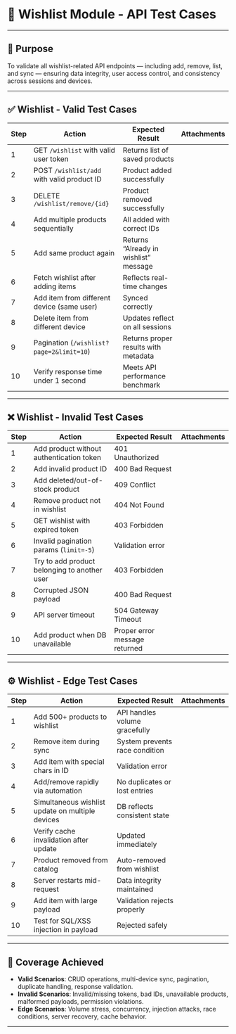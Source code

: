 # 🧩 Wishlist Module - API Test Cases

---

## 📌 Purpose
To validate all wishlist-related API endpoints — including add, remove, list, and sync — ensuring data integrity, user access control, and consistency across sessions and devices.

---

## ✅ Wishlist - Valid Test Cases

| Step | Action | Expected Result | Attachments |
|------|---------|----------------|--------------|
| 1 | GET `/wishlist` with valid user token | Returns list of saved products |  |
| 2 | POST `/wishlist/add` with valid product ID | Product added successfully |  |
| 3 | DELETE `/wishlist/remove/{id}` | Product removed successfully |  |
| 4 | Add multiple products sequentially | All added with correct IDs |  |
| 5 | Add same product again | Returns “Already in wishlist” message |  |
| 6 | Fetch wishlist after adding items | Reflects real-time changes |  |
| 7 | Add item from different device (same user) | Synced correctly |  |
| 8 | Delete item from different device | Updates reflect on all sessions |  |
| 9 | Pagination (`/wishlist?page=2&limit=10`) | Returns proper results with metadata |  |
| 10 | Verify response time under 1 second | Meets API performance benchmark |  |

---

## ❌ Wishlist - Invalid Test Cases

| Step | Action | Expected Result | Attachments |
|------|---------|----------------|--------------|
| 1 | Add product without authentication token | 401 Unauthorized |  |
| 2 | Add invalid product ID | 400 Bad Request |  |
| 3 | Add deleted/out-of-stock product | 409 Conflict |  |
| 4 | Remove product not in wishlist | 404 Not Found |  |
| 5 | GET wishlist with expired token | 403 Forbidden |  |
| 6 | Invalid pagination params (`limit=-5`) | Validation error |  |
| 7 | Try to add product belonging to another user | 403 Forbidden |  |
| 8 | Corrupted JSON payload | 400 Bad Request |  |
| 9 | API server timeout | 504 Gateway Timeout |  |
| 10 | Add product when DB unavailable | Proper error message returned |  |

---

## ⚙️ Wishlist - Edge Test Cases

| Step | Action | Expected Result | Attachments |
|------|---------|----------------|--------------|
| 1 | Add 500+ products to wishlist | API handles volume gracefully |  |
| 2 | Remove item during sync | System prevents race condition |  |
| 3 | Add item with special chars in ID | Validation error |  |
| 4 | Add/remove rapidly via automation | No duplicates or lost entries |  |
| 5 | Simultaneous wishlist update on multiple devices | DB reflects consistent state |  |
| 6 | Verify cache invalidation after update | Updated immediately |  |
| 7 | Product removed from catalog | Auto-removed from wishlist |  |
| 8 | Server restarts mid-request | Data integrity maintained |  |
| 9 | Add item with large payload | Validation rejects properly |  |
| 10 | Test for SQL/XSS injection in payload | Rejected safely |  |

---

## 📌 Coverage Achieved

- **Valid Scenarios**: CRUD operations, multi-device sync, pagination, duplicate handling, response validation.  
- **Invalid Scenarios**: Invalid/missing tokens, bad IDs, unavailable products, malformed payloads, permission violations.  
- **Edge Scenarios**: Volume stress, concurrency, injection attacks, race conditions, server recovery, cache behavior.  

---
